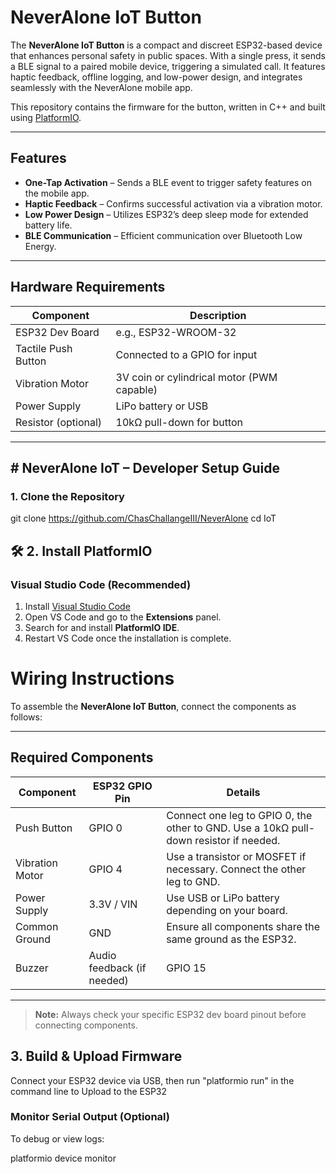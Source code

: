 # NeverAlone IoT Button

The **NeverAlone IoT Button** is a compact and discreet ESP32-based device that enhances personal safety in public spaces. With a single press, it sends a BLE signal to a paired mobile device, triggering a simulated call. It features haptic feedback, offline logging, and low-power design, and integrates seamlessly with the NeverAlone mobile app.

This repository contains the firmware for the button, written in C++ and built using [PlatformIO](https://platformio.org/).

---

## Features

- **One-Tap Activation** – Sends a BLE event to trigger safety features on the mobile app.
- **Haptic Feedback** – Confirms successful activation via a vibration motor.
- **Low Power Design** – Utilizes ESP32’s deep sleep mode for extended battery life.
- **BLE Communication** – Efficient communication over Bluetooth Low Energy.

---

##  Hardware Requirements

| Component             | Description                                  |
|----------------------|----------------------------------------------|
| ESP32 Dev Board       | e.g., ESP32-WROOM-32                         |
| Tactile Push Button   | Connected to a GPIO for input                |
| Vibration Motor       | 3V coin or cylindrical motor (PWM capable)   |
| Power Supply          | LiPo battery or USB                          |
| Resistor (optional)   | 10kΩ pull-down for button                    |


---

##  # NeverAlone IoT – Developer Setup Guide

### 1. Clone the Repository

git clone https://github.com/ChasChallangeIII/NeverAlone
cd IoT

## 🛠️ 2. Install PlatformIO

### Visual Studio Code (Recommended)

1. Install [Visual Studio Code](https://code.visualstudio.com/)
2. Open VS Code and go to the **Extensions** panel.
3. Search for and install **PlatformIO IDE**.
4. Restart VS Code once the installation is complete.

# Wiring Instructions

To assemble the **NeverAlone IoT Button**, connect the components as follows:

---

## Required Components

| Component       | ESP32 GPIO Pin | Details                                                                 |
|----------------|----------------|-------------------------------------------------------------------------|
| Push Button     | GPIO 0         | Connect one leg to GPIO 0, the other to GND. Use a 10kΩ pull-down resistor if needed. |
| Vibration Motor | GPIO 4         | Use a transistor or MOSFET if necessary. Connect the other leg to GND. |
| Power Supply    | 3.3V / VIN     | Use USB or LiPo battery depending on your board.                       |
| Common Ground   | GND            | Ensure all components share the same ground as the ESP32.              |
| Buzzer          | Audio feedback (if needed) | GPIO 15   |
---


> **Note:** Always check your specific ESP32 dev board pinout before connecting components.

## 3. Build & Upload Firmware
Connect your ESP32 device via USB, then run "platformio run" in the command line to Upload to the ESP32


### Monitor Serial Output (Optional)
To debug or view logs:

platformio device monitor
